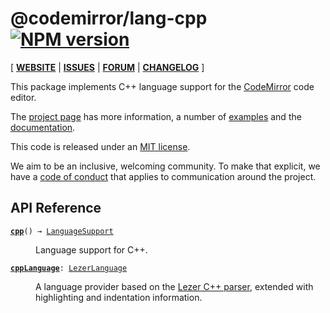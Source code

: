 <!-- NOTE: README.md is generated from src/README.md -->

# @codemirror/lang-cpp [![NPM version](https://img.shields.io/npm/v/@codemirror/lang-cpp.svg)](https://www.npmjs.org/package/@codemirror/lang-cpp)

[ [**WEBSITE**](https://codemirror.net/6/) | [**ISSUES**](https://github.com/codemirror/codemirror.next/issues) | [**FORUM**](https://discuss.codemirror.net/c/next/) | [**CHANGELOG**](https://github.com/codemirror/lang-cpp/blob/main/CHANGELOG.md) ]

This package implements C++ language support for the
[CodeMirror](https://codemirror.net/6/) code editor.

The [project page](https://codemirror.net/6/) has more information, a
number of [examples](https://codemirror.net/6/examples/) and the
[documentation](https://codemirror.net/6/docs/).

This code is released under an
[MIT license](https://github.com/codemirror/lang-cpp/tree/main/LICENSE).

We aim to be an inclusive, welcoming community. To make that explicit,
we have a [code of
conduct](http://contributor-covenant.org/version/1/1/0/) that applies
to communication around the project.

## API Reference
<dl>
<dt id="user-content-cpp">
  <code><strong><a href="#user-content-cpp">cpp</a></strong>() → <a href="https://codemirror.net/6/docs/ref#language.LanguageSupport">LanguageSupport</a></code></dt>

<dd><p>Language support for C++.</p>
</dd>
<dt id="user-content-cpplanguage">
  <code><strong><a href="#user-content-cpplanguage">cppLanguage</a></strong>: <a href="https://codemirror.net/6/docs/ref#language.LezerLanguage">LezerLanguage</a></code></dt>

<dd><p>A language provider based on the <a href="https://github.com/lezer-parser/cpp">Lezer C++
parser</a>, extended with
highlighting and indentation information.</p>
</dd>
</dl>

